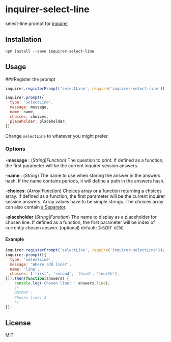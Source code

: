 # inquirer-select-line

select-line prompt for [inquirer](https://github.com/SBoudrias/Inquirer.js)

## Installation

```
npm install --save inquirer-select-line
```

## Usage

###Register the prompt

```javascript
inquirer.registerPrompt('selectLine', require('inquirer-select-line'));

inquirer.prompt({
  type: 'selectLine',
  message: message,
  name: name,
  choices: choices,
  placeholder: placeholder,
})
```

Change `selectLine` to whatever you might prefer.

### Options
-**message** : (*String*|*Function*) The question to print. If defined as a function, the first parameter will be the current inquirer session answers.

-**name** : (*String*) The name to use when storing the answer in the answers hash. If the name contains periods, it will define a path in the answers hash.

-**choices**: (*Array*|*Function*) Choices array or a function returning a choices array. If defined as a function, the first parameter will be the current inquirer session answers. Array values have to be simple strings. The choices array can also contain [a Separator](https://github.com/SBoudrias/Inquirer.js/#separator).

-**placeholder** (*String*|*Function*) The name to display as a placeholder for chosen line. If defined as a function, the first parameter will be index of currently chosen answer. (optional) default: `INSERT HERE`.

#### Example

```javascript
inquirer.registerPrompt('selectLine', require('inquirer-selectLine'));
inquirer.prompt([{
  type: 'selectLine',
  message: 'Where add line?',
  name: 'line',
  choices: ['first', 'second', 'third', 'fourth'],
}]).then(function(answers) {
    console.log('Chosen line: ' answers.line);
    /*
    OUTPUT :
    Chosen line: 2
    */
});
```

## License
MIT